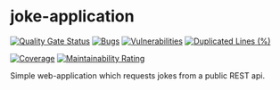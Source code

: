 # joke-application

[![Quality Gate Status](https://sonarcloud.io/api/project_badges/measure?project=t-kirschner_joke-application&metric=alert_status)](https://sonarcloud.io/summary/new_code?id=t-kirschner_joke-application) [![Bugs](https://sonarcloud.io/api/project_badges/measure?project=t-kirschner_joke-application&metric=bugs)](https://sonarcloud.io/summary/new_code?id=t-kirschner_joke-application) [![Vulnerabilities](https://sonarcloud.io/api/project_badges/measure?project=t-kirschner_joke-application&metric=vulnerabilities)](https://sonarcloud.io/summary/new_code?id=t-kirschner_joke-application) [![Duplicated Lines (%)](https://sonarcloud.io/api/project_badges/measure?project=t-kirschner_joke-application&metric=duplicated_lines_density)](https://sonarcloud.io/summary/new_code?id=t-kirschner_joke-application)

[![Coverage](https://sonarcloud.io/api/project_badges/measure?project=t-kirschner_joke-application&metric=coverage)](https://sonarcloud.io/summary/new_code?id=t-kirschner_joke-application) [![Maintainability Rating](https://sonarcloud.io/api/project_badges/measure?project=t-kirschner_joke-application&metric=sqale_rating)](https://sonarcloud.io/summary/new_code?id=t-kirschner_joke-application)



Simple web-application which requests jokes from a public REST api.

